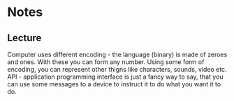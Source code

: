 # Notes #

## Lecture ##

Computer uses different encoding - the language (binary) is made of zeroes and ones.
With these you can form any number. Using some form of encoding,
you can represent other thigns like characters, sounds, video etc.
API - application programming interface is just a fancy way to say, that
you can use some messages to a device to instruct it to do what you want it
to do. 
